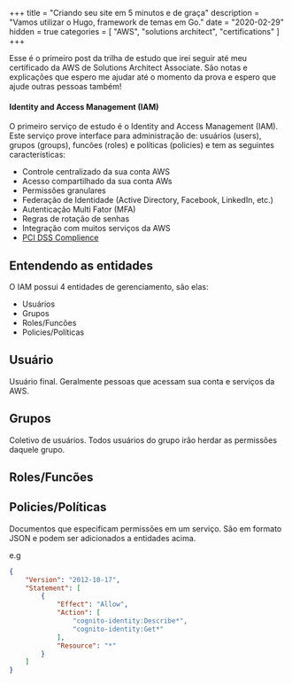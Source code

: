 +++
title = "Criando seu site em 5 minutos e de graça"
description = "Vamos utilizar o Hugo, framework de temas em Go."
date = "2020-02-29"
hidden = true
categories = [
    "AWS",
    "solutions architect",
    "certifications"
]
+++

Esse é o primeiro post da trilha de estudo que irei seguir até meu certificado da AWS de Solutions Architect Associate. São notas e explicações que espero me ajudar até o momento da prova e espero que ajude outras pessoas também!

#### Identity and Access Management (IAM)

O primeiro serviço de estudo é o Identity and Access Management (IAM). Este serviço prove interface para administração de: usuários (users), grupos (groups), funcões (roles) e políticas (policies) e tem as seguintes características:

- Controle centralizado da sua conta AWS
- Acesso compartilhado da sua conta AWs
- Permissões granulares
- Federação de Identidade (Active Directory, Facebook, LinkedIn, etc.)
- Autenticação Multi Fator (MFA)
- Regras de rotação de senhas
- Integração com muitos serviços da AWS
- [PCI DSS Complience](https://www.pluralsight.com/paths/payment-card-industry-data-security-standard-pci-dss)

## Entendendo as entidades

O IAM possui 4 entidades de gerenciamento, são elas:
- Usuários
- Grupos
- Roles/Funcões
- Policies/Políticas

## Usuário
Usuário final. Geralmente pessoas que acessam sua conta e serviços da AWS.

## Grupos
Coletivo de usuários. Todos usuários do grupo irão herdar as permissões daquele grupo.

## Roles/Funcões

## Policies/Políticas
Documentos que especificam permissões em um serviço. São em formato JSON e podem ser adicionados a entidades acima.

e.g
```json
{
    "Version": "2012-10-17",
    "Statement": [
        {
            "Effect": "Allow",
            "Action": [
                "cognito-identity:Describe*",
                "cognito-identity:Get*"
            ],
            "Resource": "*"
        }
    ]
}
```